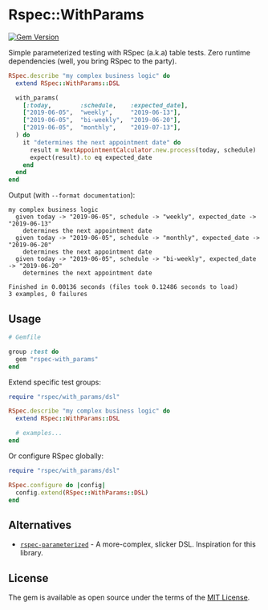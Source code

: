 # Rspec::WithParams

[![Gem Version](https://badge.fury.io/rb/rspec-with_params.svg)](https://rubygems.org/gems/rspec-with_params)

Simple parameterized testing with RSpec (a.k.a) table tests. Zero runtime
dependencies (well, you bring RSpec to the party).

```ruby
RSpec.describe "my complex business logic" do
  extend RSpec::WithParams::DSL

  with_params(
    [:today,        :schedule,    :expected_date],
    ["2019-06-05",  "weekly",     "2019-06-13"],
    ["2019-06-05",  "bi-weekly",  "2019-06-20"],
    ["2019-06-05",  "monthly",    "2019-07-13"],
  ) do
    it "determines the next appointment date" do
      result = NextAppointmentCalculator.new.process(today, schedule)
      expect(result).to eq expected_date
    end
  end
end
```

Output (with `--format documentation`):

```
my complex business logic
  given today -> "2019-06-05", schedule -> "weekly", expected_date -> "2019-06-13"
    determines the next appointment date
  given today -> "2019-06-05", schedule -> "monthly", expected_date -> "2019-06-20"
    determines the next appointment date
  given today -> "2019-06-05", schedule -> "bi-weekly", expected_date -> "2019-06-20"
    determines the next appointment date

Finished in 0.00136 seconds (files took 0.12486 seconds to load)
3 examples, 0 failures
```

## Usage

```ruby
# Gemfile

group :test do
  gem "rspec-with_params"
end
```

Extend specific test groups:

```ruby
require "rspec/with_params/dsl"

RSpec.describe "my complex business logic" do
  extend RSpec::WithParams::DSL

  # examples...
end
```

Or configure RSpec globally:

```ruby
require "rspec/with_params/dsl"

RSpec.configure do |config|
  config.extend(RSpec::WithParams::DSL)
end
```

## Alternatives

- [`rspec-parameterized`][rspec-parameterized] - A more-complex, slicker DSL.
  Inspiration for this library.

[rspec-parameterized]: https://github.com/tomykaira/rspec-parameterized

## License

The gem is available as open source under the terms of the [MIT License](https://opensource.org/licenses/MIT).
